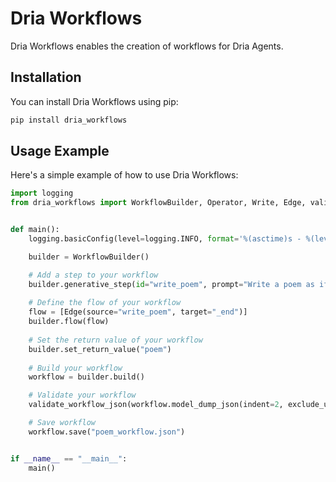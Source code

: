 # Dria Workflows

Dria Workflows enables the creation of workflows for Dria Agents.

## Installation

You can install Dria Workflows using pip:
```bash
pip install dria_workflows
````

## Usage Example

Here's a simple example of how to use Dria Workflows:

```python
import logging
from dria_workflows import WorkflowBuilder, Operator, Write, Edge, validate_workflow_json


def main():
    logging.basicConfig(level=logging.INFO, format='%(asctime)s - %(levelname)s - %(message)s')

    builder = WorkflowBuilder()

    # Add a step to your workflow
    builder.generative_step(id="write_poem", prompt="Write a poem as if you are Kahlil Gibran", operator=Operator.GENERATION, outputs=[Write.new("poem")])
    
    # Define the flow of your workflow
    flow = [Edge(source="write_poem", target="_end")]
    builder.flow(flow)
    
    # Set the return value of your workflow
    builder.set_return_value("poem")
    
    # Build your workflow
    workflow = builder.build()

    # Validate your workflow
    validate_workflow_json(workflow.model_dump_json(indent=2, exclude_unset=True, exclude_none=True))

    # Save workflow
    workflow.save("poem_workflow.json")


if __name__ == "__main__":
    main()
```





